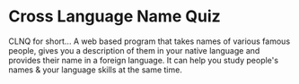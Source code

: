 # Cross Language Name Quiz
CLNQ for short...
A web based program that takes names of various famous people, gives you a description of them in your native language and provides their name in a foreign language.
It can help you study people's names & your language skills at the same time. 
